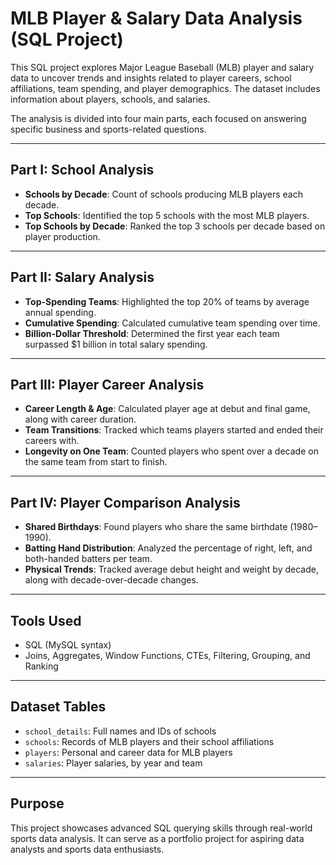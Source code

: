 # MLB Player & Salary Data Analysis (SQL Project)

This SQL project explores Major League Baseball (MLB) player and salary data to uncover trends and insights related to player careers, school affiliations, team spending, and player demographics. The dataset includes information about players, schools, and salaries.

The analysis is divided into four main parts, each focused on answering specific business and sports-related questions.

---

## Part I: School Analysis

- **Schools by Decade**: Count of schools producing MLB players each decade.
- **Top Schools**: Identified the top 5 schools with the most MLB players.
- **Top Schools by Decade**: Ranked the top 3 schools per decade based on player production.

---

## Part II: Salary Analysis

- **Top-Spending Teams**: Highlighted the top 20% of teams by average annual spending.
- **Cumulative Spending**: Calculated cumulative team spending over time.
- **Billion-Dollar Threshold**: Determined the first year each team surpassed $1 billion in total salary spending.

---

## Part III: Player Career Analysis

- **Career Length & Age**: Calculated player age at debut and final game, along with career duration.
- **Team Transitions**: Tracked which teams players started and ended their careers with.
- **Longevity on One Team**: Counted players who spent over a decade on the same team from start to finish.

---

## Part IV: Player Comparison Analysis

- **Shared Birthdays**: Found players who share the same birthdate (1980–1990).
- **Batting Hand Distribution**: Analyzed the percentage of right, left, and both-handed batters per team.
- **Physical Trends**: Tracked average debut height and weight by decade, along with decade-over-decade changes.

---

## Tools Used

- SQL (MySQL syntax)
- Joins, Aggregates, Window Functions, CTEs, Filtering, Grouping, and Ranking

---

## Dataset Tables

- `school_details`: Full names and IDs of schools
- `schools`: Records of MLB players and their school affiliations
- `players`: Personal and career data for MLB players
- `salaries`: Player salaries, by year and team

---

## Purpose

This project showcases advanced SQL querying skills through real-world sports data analysis. It can serve as a portfolio project for aspiring data analysts and sports data enthusiasts.
